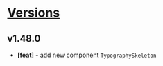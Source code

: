 # [Versions](https://github.com/Tracktor/design-system/releases)

## v1.48.0
- **[feat]** - add new component `TypographySkeleton`
